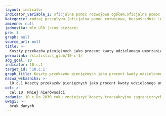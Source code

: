 ```yaml
---
layout: indicator
indicator_variable_1: oficjalna pomoc rozwojowa ogółem,oficjalna pomoc rozwojowa dwustronna ogółem,oficjalna pomoc rozwojowa dwustronna na rzecz krajów najsłabiej rozwiniętych (LDC),oficjalna pomoc rozwojowa dwustronna na rzecz pozostałych krajów o niskich dochodach (LIC),oficjalna pomoc rozwojowa dwustronna na rzecz krajów o średnio-niskich dochodach (LMIC),oficjalna pomoc rozwojowa dwustronna na rzecz krajów o średnio-wysokich dochodach (UMIC),polskie inwestycje bezpośrednie za granicą ogółem,polskie inwestycje bezpośrednie za granicą na rzecz krajów najsłabiej rozwiniętych (LDC),polskie inwestycje bezpośrednie za granicą na rzecz pozostałych krajów o niskich dochodach,polskie inwestycje bezpośrednie za granicą na rzecz krajów o średnio-niskich dochodach (LMIC),polskie inwestycje bezpośrednie za granicą na rzecz krajów o średnio-wysokich dochodach (UMIC)
kategorie: rodzaj przepływu (oficjalna pomoc rozwojowa, bezpośrednie inwestycje zagraniczne), kraje według grup dochodowych
zmienne: null
jednostka: mln USD (ceny bieżące)
pre: 1
graph: null
source_url: null
title: >-
  Koszty przekazów pieniężnych jako procent kwoty udzielonego umorzenia
permalink: /statistics_glob/10-c-1/
sdg_goal: 10
indicator: 10.c.1
target_id: '10.c.1'
graph_title: Koszty przekazów pieniężnych jako procent kwoty udzielonego umorzenia
nazwa_wskaznika: >-
  10.c.1 Koszty przekazów pieniężnych jako procent kwoty udzielonego umorzenia
cel: >-
  cel 10. Mniej nierówności
zadanie: 10.c Do 2030 roku zmniejszyć koszty transakcyjne zagranicznych przekazów pieniężnych do mniej niż 3% i wyeliminować przekazy, których koszty wynoszą więcej niż 5%
uwagi: >-
  brak danych
---
```

